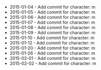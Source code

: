 - 2015-01-04 - Add commit for character: m
- 2015-01-05 - Add commit for character: m
- 2015-01-06 - Add commit for character: m
- 2015-01-07 - Add commit for character: m
- 2015-01-08 - Add commit for character: m
- 2015-01-09 - Add commit for character: m
- 2015-01-10 - Add commit for character: m
- 2015-01-12 - Add commit for character: m
- 2015-01-20 - Add commit for character: m
- 2015-01-26 - Add commit for character: m
- 2015-02-01 - Add commit for character: m
- 2015-02-02 - Add commit for character: m
